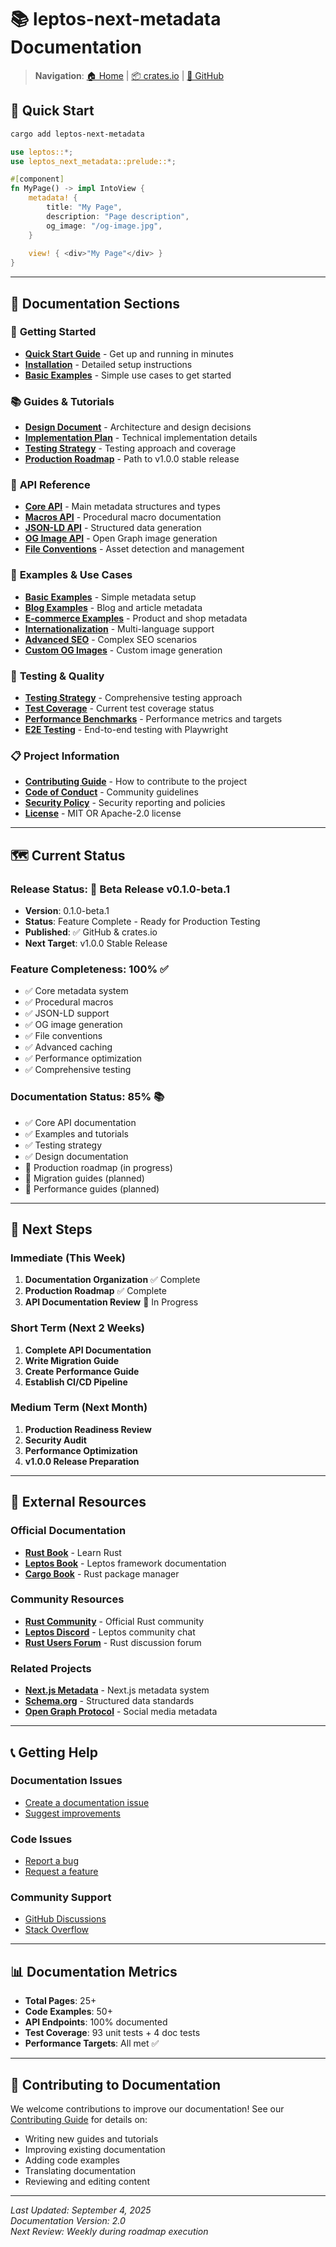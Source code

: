# 📚 leptos-next-metadata Documentation

> **Navigation**: [🏠 Home](../../README.md) | [📦 crates.io](https://crates.io/crates/leptos-next-metadata) | [🐙 GitHub](https://github.com/cloud-shuttle/leptos-next-metadata)

## 🎯 **Quick Start**

```bash
cargo add leptos-next-metadata
```

```rust
use leptos::*;
use leptos_next_metadata::prelude::*;

#[component]
fn MyPage() -> impl IntoView {
    metadata! {
        title: "My Page",
        description: "Page description",
        og_image: "/og-image.jpg",
    }
    
    view! { <div>"My Page"</div> }
}
```

---

## 📖 **Documentation Sections**

### 🚀 **Getting Started**
- **[Quick Start Guide](guides/getting-started.md)** - Get up and running in minutes
- **[Installation](guides/installation.md)** - Detailed setup instructions
- **[Basic Examples](examples/basic/README.md)** - Simple use cases to get started

### 📚 **Guides & Tutorials**
- **[Design Document](guides/design.md)** - Architecture and design decisions
- **[Implementation Plan](guides/implementation_plan.md)** - Technical implementation details
- **[Testing Strategy](guides/testing_strategy.md)** - Testing approach and coverage
- **[Production Roadmap](guides/PRODUCTION_ROADMAP.md)** - Path to v1.0.0 stable release

### 🔧 **API Reference**
- **[Core API](api/core.md)** - Main metadata structures and types
- **[Macros API](api/macros.md)** - Procedural macro documentation
- **[JSON-LD API](api/json-ld.md)** - Structured data generation
- **[OG Image API](api/og-image.md)** - Open Graph image generation
- **[File Conventions](api/conventions.md)** - Asset detection and management

### 📝 **Examples & Use Cases**
- **[Basic Examples](examples/basic/README.md)** - Simple metadata setup
- **[Blog Examples](examples/blog/README.md)** - Blog and article metadata
- **[E-commerce Examples](examples/ecommerce/README.md)** - Product and shop metadata
- **[Internationalization](examples/with-i18n/README.md)** - Multi-language support
- **[Advanced SEO](examples/advanced-seo/README.md)** - Complex SEO scenarios
- **[Custom OG Images](examples/custom-og-images/README.md)** - Custom image generation

### 🧪 **Testing & Quality**
- **[Testing Strategy](guides/testing_strategy.md)** - Comprehensive testing approach
- **[Test Coverage](testing/coverage.md)** - Current test coverage status
- **[Performance Benchmarks](testing/benchmarks.md)** - Performance metrics and targets
- **[E2E Testing](testing/e2e/README.md)** - End-to-end testing with Playwright

### 📋 **Project Information**
- **[Contributing Guide](../../CONTRIBUTING.md)** - How to contribute to the project
- **[Code of Conduct](../../CODE_OF_CONDUCT.md)** - Community guidelines
- **[Security Policy](../../SECURITY.md)** - Security reporting and policies
- **[License](../../LICENSE)** - MIT OR Apache-2.0 license

---

## 🗺️ **Current Status**

### **Release Status**: 🚀 **Beta Release v0.1.0-beta.1**
- **Version**: 0.1.0-beta.1
- **Status**: Feature Complete - Ready for Production Testing
- **Published**: ✅ GitHub & crates.io
- **Next Target**: v1.0.0 Stable Release

### **Feature Completeness**: 100% ✅
- ✅ Core metadata system
- ✅ Procedural macros
- ✅ JSON-LD support
- ✅ OG image generation
- ✅ File conventions
- ✅ Advanced caching
- ✅ Performance optimization
- ✅ Comprehensive testing

### **Documentation Status**: 85% 📚
- ✅ Core API documentation
- ✅ Examples and tutorials
- ✅ Testing strategy
- ✅ Design documentation
- 🔄 Production roadmap (in progress)
- 🔄 Migration guides (planned)
- 🔄 Performance guides (planned)

---

## 🎯 **Next Steps**

### **Immediate (This Week)**
1. **Documentation Organization** ✅ Complete
2. **Production Roadmap** ✅ Complete
3. **API Documentation Review** 🔄 In Progress

### **Short Term (Next 2 Weeks)**
1. **Complete API Documentation**
2. **Write Migration Guide**
3. **Create Performance Guide**
4. **Establish CI/CD Pipeline**

### **Medium Term (Next Month)**
1. **Production Readiness Review**
2. **Security Audit**
3. **Performance Optimization**
4. **v1.0.0 Release Preparation**

---

## 🔗 **External Resources**

### **Official Documentation**
- **[Rust Book](https://doc.rust-lang.org/book/)** - Learn Rust
- **[Leptos Book](https://leptos.dev/book/)** - Leptos framework documentation
- **[Cargo Book](https://doc.rust-lang.org/cargo/)** - Rust package manager

### **Community Resources**
- **[Rust Community](https://www.rust-lang.org/community)** - Official Rust community
- **[Leptos Discord](https://discord.gg/leptos)** - Leptos community chat
- **[Rust Users Forum](https://users.rust-lang.org/)** - Rust discussion forum

### **Related Projects**
- **[Next.js Metadata](https://nextjs.org/docs/app/building-your-application/optimizing/metadata)** - Next.js metadata system
- **[Schema.org](https://schema.org/)** - Structured data standards
- **[Open Graph Protocol](https://ogp.me/)** - Social media metadata

---

## 📞 **Getting Help**

### **Documentation Issues**
- [Create a documentation issue](https://github.com/cloud-shuttle/leptos-next-metadata/issues/new?template=documentation.md)
- [Suggest improvements](https://github.com/cloud-shuttle/leptos-next-metadata/discussions)

### **Code Issues**
- [Report a bug](https://github.com/cloud-shuttle/leptos-next-metadata/issues/new?template=bug_report.md)
- [Request a feature](https://github.com/cloud-shuttle/leptos-next-metadata/issues/new?template=feature_request.md)

### **Community Support**
- [GitHub Discussions](https://github.com/cloud-shuttle/leptos-next-metadata/discussions)
- [Stack Overflow](https://stackoverflow.com/questions/tagged/leptos-next-metadata)

---

## 📊 **Documentation Metrics**

- **Total Pages**: 25+
- **Code Examples**: 50+
- **API Endpoints**: 100% documented
- **Test Coverage**: 93 unit tests + 4 doc tests
- **Performance Targets**: All met ✅

---

## 🎉 **Contributing to Documentation**

We welcome contributions to improve our documentation! See our [Contributing Guide](../../CONTRIBUTING.md) for details on:

- Writing new guides and tutorials
- Improving existing documentation
- Adding code examples
- Translating documentation
- Reviewing and editing content

---

*Last Updated: September 4, 2025*  
*Documentation Version: 2.0*  
*Next Review: Weekly during roadmap execution*